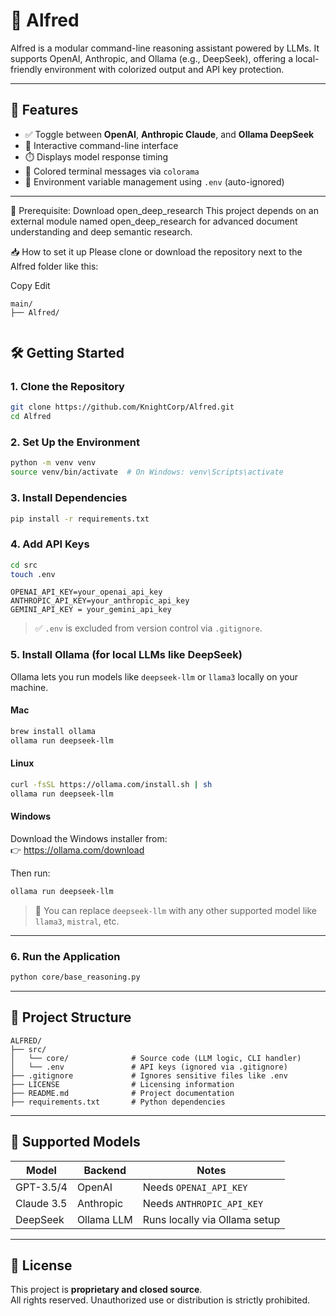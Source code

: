 # 🧠 Alfred

Alfred is a modular command-line reasoning assistant powered by LLMs. It supports OpenAI, Anthropic, and Ollama (e.g., DeepSeek), offering a local-friendly environment with colorized output and API key protection.

---

## 🚀 Features

- ✅ Toggle between **OpenAI**, **Anthropic Claude**, and **Ollama DeepSeek**
- 🧪 Interactive command-line interface
- ⏱️ Displays model response timing
- 🌈 Colored terminal messages via `colorama`
- 🔐 Environment variable management using `.env` (auto-ignored)

---
🧠 Prerequisite: Download open_deep_research
This project depends on an external module named open_deep_research for advanced document understanding and deep semantic research.

📥 How to set it up
Please clone or download the repository next to the Alfred folder like this:

Copy
Edit

```
main/
├── Alfred/


```
## 🛠️ Getting Started

### 1. Clone the Repository

```bash
git clone https://github.com/KnightCorp/Alfred.git
cd Alfred
```

### 2. Set Up the Environment

```bash
python -m venv venv
source venv/bin/activate  # On Windows: venv\Scripts\activate
```

### 3. Install Dependencies

```bash
pip install -r requirements.txt
```

### 4. Add API Keys

```bash
cd src
touch .env
```

```env
OPENAI_API_KEY=your_openai_api_key
ANTHROPIC_API_KEY=your_anthropic_api_key
GEMINI_API_KEY = your_gemini_api_key
```

> ✅ `.env` is excluded from version control via `.gitignore`.

### 5. Install Ollama (for local LLMs like DeepSeek)

Ollama lets you run models like `deepseek-llm` or `llama3` locally on your machine.

#### Mac

```bash
brew install ollama
ollama run deepseek-llm
```

#### Linux

```bash
curl -fsSL https://ollama.com/install.sh | sh
ollama run deepseek-llm
```

#### Windows

Download the Windows installer from:  
👉 https://ollama.com/download

Then run:

```bash
ollama run deepseek-llm
```

> 🧠 You can replace `deepseek-llm` with any other supported model like `llama3`, `mistral`, etc.

---

### 6. Run the Application

```bash
python core/base_reasoning.py
```

---

## 📁 Project Structure

```
ALFRED/
├── src/
│   └── core/              # Source code (LLM logic, CLI handler)
│   └── .env               # API keys (ignored via .gitignore)
├── .gitignore             # Ignores sensitive files like .env
├── LICENSE                # Licensing information
├── README.md              # Project documentation
├── requirements.txt       # Python dependencies
```

---


## 🤖 Supported Models

| Model         | Backend     | Notes                          |
|---------------|-------------|---------------------------------|
| GPT-3.5/4     | OpenAI      | Needs `OPENAI_API_KEY`         |
| Claude 3.5    | Anthropic   | Needs `ANTHROPIC_API_KEY`      |
| DeepSeek      | Ollama LLM  | Runs locally via Ollama setup  |

---

## 📄 License

This project is **proprietary and closed source**.  
All rights reserved. Unauthorized use or distribution is strictly prohibited.
